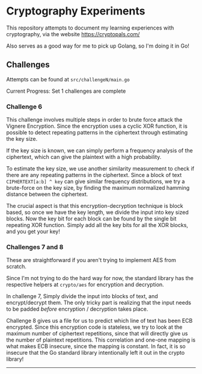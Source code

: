 # Cryptography Experiments

This repository attempts to document my learning experiences with cryptography, via the website https://cryptopals.com/

Also serves as a good way for me to pick up Golang, so I'm doing it in Go!

## Challenges

Attempts can be found at `src/challengeN/main.go`

Current Progress: Set 1 challenges are complete

### Challenge 6

This challenge involves multiple steps in order to brute force attack the Vignere Encryption. Since the encryption uses a cyclic XOR function, it is possible to detect repeating patterns in the ciphertext through estimating the key size.

If the key size is known, we can simply perform a frequency analysis of the ciphertext, which can give the plaintext with a high probability.

To estimate the key size, we use another similarity measurement to check if there are any repeating patterns in the ciphertext. Since a block of text `CIPHERTEXT[a:b] ^ key` can give similar frequency distributions, we try a brute-force on the key size, by finding the maximum normalized hamming distance between the ciphertext.

The crucial aspect is that this encryption-decryption technique is block based, so once we have the key length, we divide the input into key sized blocks. Now the key bit for each block can be found by the single bit repeating XOR function. Simply add all the key bits for all the XOR blocks, and you get your key!

### Challenges 7 and 8

These are straightforward if you aren't trying to implement AES from scratch.

Since I'm not trying to do the hard way for now, the standard library has the respective helpers at `crypto/aes` for encryption and decryption.

In challenge 7, Simply divide the input into blocks of text, and encrypt/decrypt them. The only tricky part is realizing that the input needs to be padded *before* encryption / decryption takes place.

Challenge 8 gives us a file for us to predict which line of text has been ECB encrypted. Since this encryption code is stateless, we try to look at the maximum number of ciphertext repetitions, since that will directly give us the number of plaintext repetitions. This correlation and one-one mapping is what makes ECB insecure, since the mapping is constant. In fact, it is so insecure that the Go standard library intentionally left it out in the crypto library!

**********************